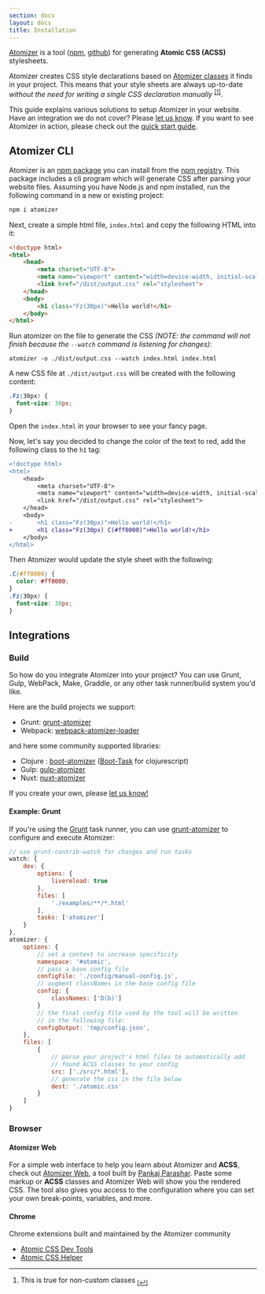 ```yaml
---
section: docs
layout: docs
title: Installation
---
```


[Atomizer](https://github.com/acss-io/atomizer) is a tool ([npm](https://www.npmjs.com/package/atomizer), [github](https://github.com/acss-io/atomizer)) for generating **Atomic CSS (ACSS)** stylesheets.

Atomizer creates CSS style declarations based on [Atomizer classes](./guides/atomizer-classes.html) it finds in your project. This means that your style sheets are always up-to-date *without the need for writing a single CSS declaration manually* <sup>[[1]](#footnote)</sup><a id="footnote-1"></a>.

This guide explains various solutions to setup Atomizer in your website. Have an integration we do not cover? Please [let us know](https://github.com/acss-io/atomizer/discussions). If you want to see Atomizer in action, please check out the [quick start guide](./quick-start.html).

## Atomizer CLI

Atomizer is an [npm package](https://www.npmjs.com/package/atomizer) you can install from the [npm registry](https://www.npmjs.com/). This package includes a cli program which will generate CSS after parsing your website files. Assuming you have Node.js and npm installed, run the following command in a new or existing project:

```bash
npm i atomizer
```

Next, create a simple html file, `index.html` and copy the following HTML into it:

```html
<!doctype html>
<html>
    <head>
        <meta charset="UTF-8">
        <meta name="viewport" content="width=device-width, initial-scale=1.0">
        <link href="/dist/output.css" rel="stylesheet">
    </head>
    <body>
        <h1 class="Fz(30px)">Hello world!</h1>
    </body>
</html>
```

Run atomizer on the file to generate the CSS *(NOTE: the command will not finish because the `--watch` command is listening for changes)*:

```shell
atomizer -o ./dist/output.css --watch index.html index.html
```

A new CSS file at `./dist/output.css` will be created with the following content:

```css
.Fz(30px) {
  font-size: 30px;
}
```

Open the `index.html` in your browser to see your fancy page.

Now, let's say you decided to change the color of the text to red, add the following class to the `h1` tag:

```diff
<!doctype html>
<html>
    <head>
        <meta charset="UTF-8">
        <meta name="viewport" content="width=device-width, initial-scale=1.0">
        <link href="/dist/output.css" rel="stylesheet">
    </head>
    <body>
-       <h1 class="Fz(30px)">Hello world!</h1>
+       <h1 class="Fz(30px) C(#ff0000)">Hello world!</h1>
    </body>
</html>
```

Then Atomizer would update the style sheet with the following:

```css
.C(#ff0000) {
  color: #ff0000;
}
.Fz(30px) {
  font-size: 30px;
}
```

## Integrations

### Build

So how do you integrate Atomizer into your project? You can use Grunt, Gulp, WebPack, Make, Graddle, or any other task runner/build system you&#39;d like.

Here are the build projects we support:

- Grunt: <a href="https://www.npmjs.com/package/grunt-atomizer">grunt-atomizer</a>
- Webpack: <a href="https://www.npmjs.com/package/webpack-atomizer-loader">webpack-atomizer-loader</a>

and here some community supported libraries:

- Clojure : [boot-atomizer](https://github.com/azizzaeny/boot-atomizer) ([Boot-Task](https://github.com/boot-clj/boot) for clojurescript)
- Gulp: [gulp-atomizer](https://www.npmjs.com/package/gulp-atomizer)
- Nuxt: [nuxt-atomizer](https://github.com/dword-design/nuxt-atomizer)

If you create your own, please [let us know!](/support.html)

#### Example: Grunt

If you&#39;re using the [Grunt](http://gruntjs.com/) task runner, you can use [grunt-atomizer](http://github.com/acss-io/grunt-atomizer) to configure and execute Atomizer:

```js
// use grunt-contrib-watch for changes and run tasks
watch: {
    dev: {
        options: {
            livereload: true
        },
        files: [
            './examples/**/*.html'
        ],
        tasks: ['atomizer']
    }
},
atomizer: {
    options: {
        // set a context to increase specificity
        namespace: '#atomic',
        // pass a base config file
        configFile: './config/manual-config.js',
        // augment classNames in the base config file
        config: {
            classNames: ['D(b)']
        }
        // the final config file used by the tool will be written
        // in the following file:
        configOutput: 'tmp/config.json',
    },
    files: [
        {
            // parse your project's html files to automatically add
            // found ACSS classes to your config
            src: ['./src/*.html'],
            // generate the css in the file below
            dest: './atomic.css'
        }
    ]
}
```

### Browser

#### Atomizer Web

For a simple web interface to help you learn about Atomizer and <b class="Fw(b)">ACSS</b>, check out [Atomizer Web](https://pankajparashar-zz.github.io/atomizer-web/), a tool built by <a href="https://twitter.com/pankajparashar" title="@pankajparashar on Twitter">Pankaj Parashar</a>. Paste some markup or <b class="Fw(b)">ACSS</b> classes and Atomizer Web will show you the rendered CSS. The tool also gives you access to the configuration where you can set your own break-points, variables, and more.

#### Chrome

Chrome extensions built and maintained by the Atomizer community

- [Atomic CSS Dev Tools](https://chrome.google.com/webstore/detail/atomic-css-devtools/dpkcndhnanpdlppppalhnhfbokhicdmi/related?hl=en)
- [Atomic CSS Helper](https://chrome.google.com/webstore/detail/atomic-css-helper/gpickgadladepnjlmaipnekafhpmangd?hl=en)

---

<div id="footnote"></div>

1. This is true for non-custom classes <sub>[[↩]](#footnote-1)</sub>

